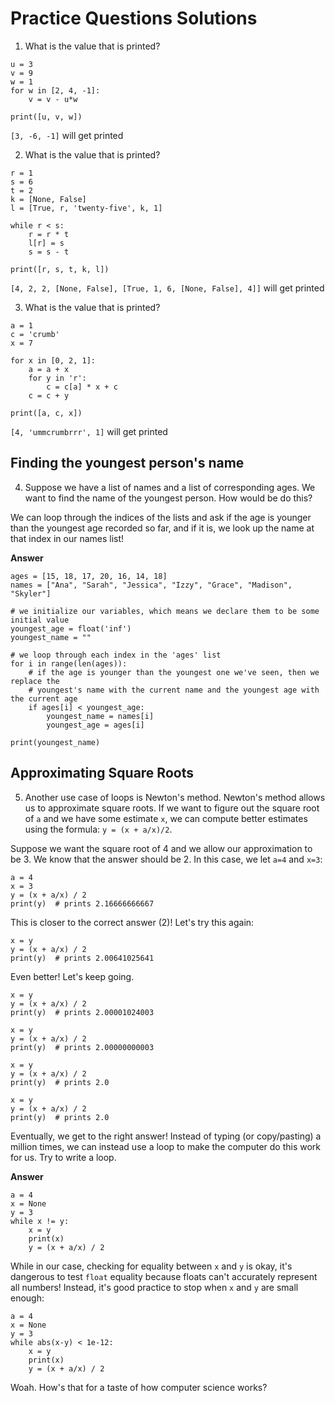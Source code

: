 # Practice Questions Solutions

1. What is the value that is printed?

```
u = 3
v = 9
w = 1
for w in [2, 4, -1]:
    v = v - u*w

print([u, v, w])
```

`[3, -6, -1]` will get printed

2. What is the value that is printed?

```
r = 1
s = 6
t = 2
k = [None, False]
l = [True, r, 'twenty-five', k, 1]

while r < s:
    r = r * t
    l[r] = s
    s = s - t

print([r, s, t, k, l])
```

`[4, 2, 2, [None, False], [True, 1, 6, [None, False], 4]]` will get printed

3. What is the value that is printed?

```
a = 1
c = 'crumb'
x = 7

for x in [0, 2, 1]:
    a = a + x
    for y in 'r':
        c = c[a] * x + c
    c = c + y

print([a, c, x])
```

`[4, 'ummcrumbrrr', 1]` will get printed

## Finding the youngest person's name

4. Suppose we have a list of names and a list of corresponding ages. We want to find the name of the youngest person. How would be do this?

We can loop through the indices of the lists and ask if the age is younger than the youngest age recorded so far, and if it is, we look up the name at that index in our names list!


**Answer** 

```
ages = [15, 18, 17, 20, 16, 14, 18]
names = ["Ana", "Sarah", "Jessica", "Izzy", "Grace", "Madison", "Skyler"]

# we initialize our variables, which means we declare them to be some initial value
youngest_age = float('inf')
youngest_name = ""

# we loop through each index in the 'ages' list
for i in range(len(ages)):
    # if the age is younger than the youngest one we've seen, then we replace the
    # youngest's name with the current name and the youngest age with the current age
    if ages[i] < youngest_age:
        youngest_name = names[i]
        youngest_age = ages[i]

print(youngest_name)
```

## Approximating Square Roots

5. Another use case of loops is Newton's method. Newton's method allows us to approximate square roots. If we want to figure out the square root of `a` and we have some estimate `x`, we can compute better estimates using the formula: `y = (x + a/x)/2`.

Suppose we want the square root of 4 and we allow our approximation to be 3. We know that the answer should be 2. In this case, we let `a=4` and `x=3`:

```
a = 4
x = 3
y = (x + a/x) / 2
print(y)  # prints 2.16666666667
```

This is closer to the correct answer (2)! Let's try this again:

```
x = y
y = (x + a/x) / 2
print(y)  # prints 2.00641025641
```

Even better! Let's keep going.

```
x = y
y = (x + a/x) / 2
print(y)  # prints 2.00001024003

x = y
y = (x + a/x) / 2
print(y)  # prints 2.00000000003

x = y
y = (x + a/x) / 2
print(y)  # prints 2.0

x = y
y = (x + a/x) / 2
print(y)  # prints 2.0
```

Eventually, we get to the right answer! Instead of typing (or copy/pasting) a million times, we can instead use a loop to make the computer do this work for us. Try to write a loop.

**Answer**

```
a = 4
x = None
y = 3
while x != y:
    x = y
    print(x)
    y = (x + a/x) / 2
```

While in our case, checking for equality between `x` and `y` is okay, it's dangerous to test `float` equality because floats can't accurately represent all numbers! Instead, it's good practice to stop when `x` and `y` are small enough:

```
a = 4
x = None
y = 3
while abs(x-y) < 1e-12:
    x = y
    print(x)
    y = (x + a/x) / 2
```

Woah. How's that for a taste of how computer science works?